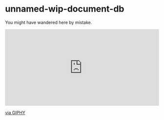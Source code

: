 # unnamed-wip-document-db

You might have wandered here by mistake.

<div style="width:100%;height:0;padding-bottom:50%;position:relative;"><iframe src="https://giphy.com/embed/6uGhT1O4sxpi8" width="100%" height="100%" style="position:absolute" frameBorder="0" class="giphy-embed" allowFullScreen></iframe></div><p><a href="https://giphy.com/gifs/awkward-pulp-fiction-john-travolta-6uGhT1O4sxpi8">via GIPHY</a></p>